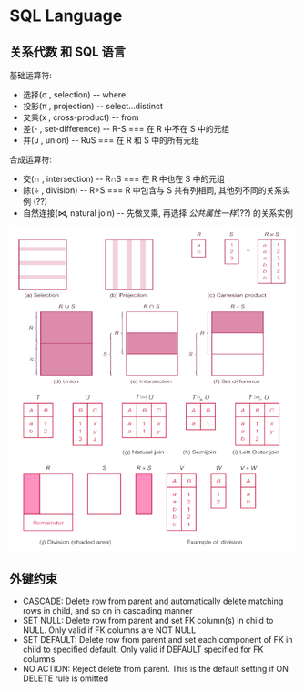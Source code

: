 # SQL Language

## 关系代数 和 SQL 语言

基础运算符:
- 选择(σ , selection) -- where
- 投影(π , projection) -- select...distinct
- 叉乘(x , cross-product) -- from
- 差(- , set-difference) -- R-S === 在 R 中不在 S 中的元组
- 并(υ , union) -- RuS === 在 R 和 S 中的所有元组

合成运算符:
- 交(∩ , intersection) -- R∩S === 在 R 中也在 S 中的元组
- 除(÷ , division) -- R÷S === R 中包含与 S 共有列相同, 其他列不同的关系实例 (??)
- 自然连接(⋈, natural join) -- 先做叉乘, 再选择 *公共属性一样*(??) 的关系实例

![](5741745-a9cb16a85e234f99.png)
![](5741745-4006f30276138875.png)

## 外键约束

- CASCADE: Delete row from parent and automatically delete matching rows in child, and so on in cascading manner
- SET NULL: Delete row from parent and set FK column(s) in child to NULL. Only valid if FK columns are NOT NULL
- SET DEFAULT: Delete row from parent and set each component of FK in child to specified default. Only valid if DEFAULT specified for FK columns
- NO ACTION: Reject delete from parent. This is the default setting if ON DELETE rule is omitted

